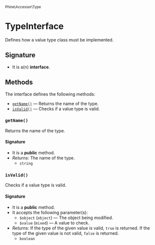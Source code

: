 <small>Phine\Accessor\Type</small>

TypeInterface
=============

Defines how a value type class must be implemented.

Signature
---------

- It is a(n) **interface**.

Methods
-------

The interface defines the following methods:

- [`getName()`](#getName) &mdash; Returns the name of the type.
- [`isValid()`](#isValid) &mdash; Checks if a value type is valid.

### `getName()` <a name="getName"></a>

Returns the name of the type.

#### Signature

- It is a **public** method.
- _Returns:_ The name of the type.
    - `string`

### `isValid()` <a name="isValid"></a>

Checks if a value type is valid.

#### Signature

- It is a **public** method.
- It accepts the following parameter(s):
    - `$object` (`object`) &mdash; The object being modified.
    - `$value` (`mixed`) &mdash; A value to check.
- _Returns:_ If the type of the given value is valid, `true` is returned. If the type of the given value is not valid, `false` is returned.
    - `boolean`

